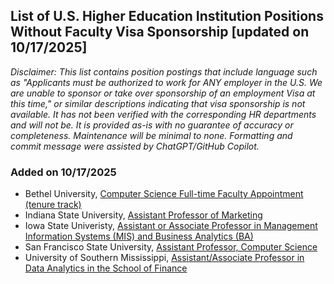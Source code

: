 ## List of U.S. Higher Education Institution Positions Without Faculty Visa Sponsorship [updated on 10/17/2025]

*Disclaimer: This list contains position postings that include language such as "Applicants must be authorized to work for ANY employer in the U.S. We are unable to sponsor or take over sponsorship of an employment Visa at this time," or similar descriptions indicating that visa sponsorship is not available. It has not been verified with the corresponding HR departments and will not be. It is provided as-is with no guarantee of accuracy or completeness. Maintenance will be minimal to none. Formatting and commit message were assisted by ChatGPT/GitHub Copilot.*


### Added on 10/17/2025
- Bethel University, [Computer Science Full-time Faculty Appointment (tenure track)](https://facultycareers-bethel.icims.com/jobs/2164/computer-science-full-time-faculty-appointment-%28tenure-track%29/job)
- Indiana State University, [Assistant Professor of Marketing](https://jobs.indstate.edu/postings/53237)
- Iowa State Univeristy, [Assistant or Associate Professor in Management Information Systems (MIS) and Business Analytics (BA)](https://isu.wd1.myworkdayjobs.com/en-US/IowaStateJobs/job/Assistant-or-Associate-Professor-in-Management-Information-Systems--MIS--and-Business-Analytics--BA-_R17874)
- San Francisco State University, [Assistant Professor, Computer Science](https://careers.pageuppeople.com/873/sf/en-us/job/551685/assistant-professor-computer-science)
- University of Southern Mississippi, [Assistant/Associate Professor in Data Analytics in the School of Finance](https://usm.csod.com/ux/ats/careersite/1/home/requisition/4992?c=usm) 

